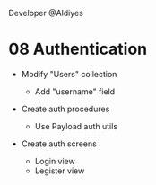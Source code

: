 Developer @Aldiyes

# 08 Authentication

- Modify "Users" collection

  - Add "username" field

- Create auth procedures

  - Use Payload auth utils

- Create auth screens

  - Login view
  - Legister view
